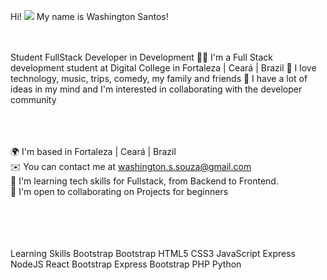 Hi! ![](https://user-images.githubusercontent.com/18350557/176309783-0785949b-9127-417c-8b55-ab5a4333674e.gif) My name is Washington Santos!
<br><br><br>
<!--
**washingtonOF/washingtonOF** is a ✨ _special_ ✨ repository because its `README.md` (this file) appears on your GitHub profile.

Here are some ideas to get you started:

- 🔭 I’m currently working on ...
- 🌱 I’m currently learning ...
- 👯 I’m looking to collaborate on ...
- 🤔 I’m looking for help with ...
- 💬 Ask me about ...
- 📫 How to reach me: ...
- 😄 Pronouns: ...
- ⚡ Fun fact: ...
-->



Student FullStack Developer in Development
👨‍💻 I'm a Full Stack development student at Digital College in Fortaleza | Ceará | Brazil 🤩 I love technology, music, trips, comedy, my family and friends 🤔 I have a lot of ideas in my mind and I'm interested in collaborating with the developer community <br><br><br><br>

🌍  I'm based in Fortaleza | Ceará | Brazil <br>
✉️  You can contact me at washington.s.souza@gmail.com <br>
🧠  I'm learning tech skills for Fullstack, from Backend to Frontend. <br>
🤝  I'm open to collaborating on Projects for beginners <br> 

<br><br><br><br>
Learning Skills
Bootstrap Bootstrap HTML5 CSS3 JavaScript Express NodeJS React Bootstrap Express Bootstrap PHP Python

                 

